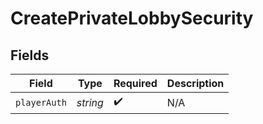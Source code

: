 # CreatePrivateLobbySecurity


## Fields

| Field              | Type               | Required           | Description        |
| ------------------ | ------------------ | ------------------ | ------------------ |
| `playerAuth`       | *string*           | :heavy_check_mark: | N/A                |